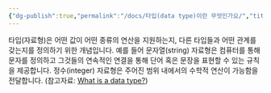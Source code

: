 ```yaml
---
{"dg-publish":true,"permalink":"/docs/타입(data type)이란 무엇인가요/","title":"타입(data type)이란 무엇인가요"}
---
```


타입(자료형)은 어떤 값이 어떤 종류의 연산을 지원하는지, 다른 타입들과 어떤 관계를 갖는지를 정의하기 위한 개념입니다. 예를 들어 문자열(string) 자료형은 컴퓨터를 통해 문자를 정의하고 그것들의 연속적인 연결을 통해 단어 혹은 문장을 표현할 수 있는 규칙을 제공합니다. 정수(integer) 자료형은 주어진 범위 내에서의 수학적 연산이 가능함을 전달합니다. (참고자료: [What is a data type?](https://www.techtarget.com/searchapparchitecture/definition/data-type))

